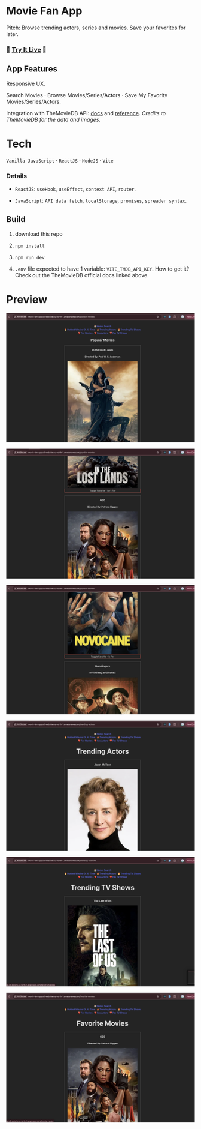 # Movie Fan App

Pitch: Browse trending actors, series and movies. Save your favorites for later.

### 🚀 [Try It Live](http://movie-fan-app.s3-website.eu-north-1.amazonaws.com/) 🚀

## App Features

Responsive UX.

Search Movies · Browse Movies/Series/Actors · Save My Favorite Movies/Series/Actors.

Integration with TheMovieDB API: [docs](https://developer.themoviedb.org/docs/getting-started) and [reference](https://developer.themoviedb.org/reference/intro/getting-started). _Credits to TheMovieDB for the data and images._

# Tech

`Vanilla JavaScript` · `ReactJS` · `NodeJS` · `Vite`

### Details

- `ReactJS`: `useHook`, `useEffect`, `context API`, `router`.

- `JavaScript`: `API data fetch`, `localStorage`, `promises`, `spreader syntax`.

## Build

1. download this repo

2. `npm install`

3. `npm run dev`

4. `.env` file expected to have 1 variable: `VITE_TMDB_API_KEY`. How to get it? Check out the TheMovieDB official docs linked above.

# Preview

![MovieFan App, by Adri](public/screenshots/Screenshot%202025-04-15%20at%2018.39.38.png?raw=true)

![MovieFan App, by Adri](public/screenshots/Screenshot%202025-04-15%20at%2018.39.47.png?raw=true)

![MovieFan App, by Adri](public/screenshots/Screenshot%202025-04-15%20at%2018.40.00.png?raw=true)

![MovieFan App, by Adri](public/screenshots/Screenshot%202025-04-15%20at%2018.40.10.png?raw=true)

![MovieFan App, by Adri](public/screenshots/Screenshot%202025-04-15%20at%2018.40.15.png?raw=true)

![MovieFan App, by Adri](public/screenshots/Screenshot%202025-04-15%20at%2018.40.23.png?raw=true)
